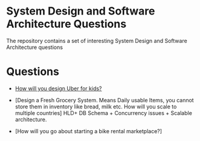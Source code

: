 System Design and Software Architecture Questions
===
The repository contains a set of interesting System Design and Software Architecture questions

# Questions

- [How will you design Uber for kids?](question)

- [Design a Fresh Grocery System. Means Daily usable Items, you cannot store them in inventory like bread, milk etc. How will you scale to multiple countries]
HLD+ DB Schema + Concurrency issues + Scalable architecture.

- [How will you go about starting a bike rental marketplace?]
   
